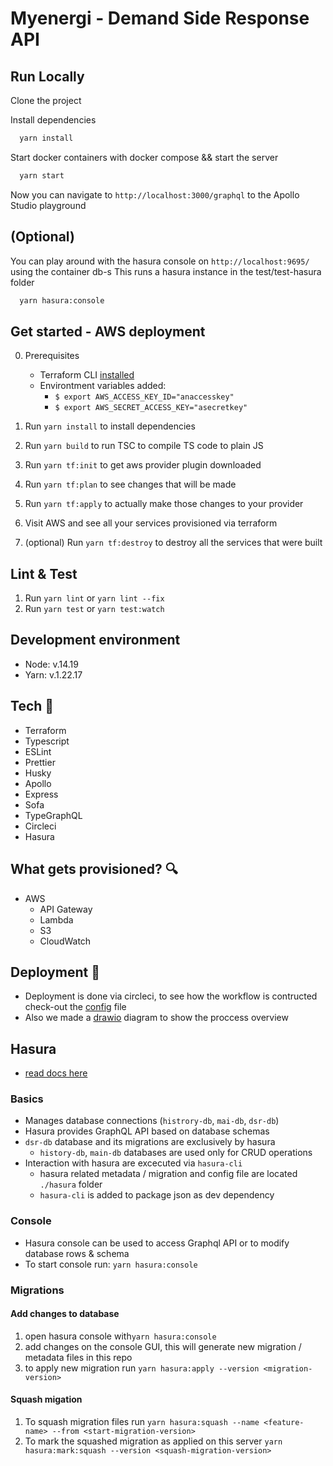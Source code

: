 # Myenergi - Demand Side Response API

## Run Locally

Clone the project

Install dependencies

```bash
  yarn install
```

Start docker containers with docker compose
&& start the server

```bash
  yarn start
```

Now you can navigate to `http://localhost:3000/graphql` to the Apollo Studio playground

## (Optional)

You can play around with the hasura console on `http://localhost:9695/` using the container db-s
This runs a hasura instance in the test/test-hasura folder

```bash
  yarn hasura:console
```

## Get started - AWS deployment

0. Prerequisites

   - Terraform CLI [installed](https://learn.hashicorp.com/tutorials/terraform/install-cli)
   - Environtment variables added:
     - `$ export AWS_ACCESS_KEY_ID="anaccesskey"`
     - `$ export AWS_SECRET_ACCESS_KEY="asecretkey"`

1. Run `yarn install` to install dependencies
2. Run `yarn build` to run TSC to compile TS code to plain JS
3. Run `yarn tf:init` to get aws provider plugin downloaded
4. Run `yarn tf:plan` to see changes that will be made
5. Run `yarn tf:apply` to actually make those changes to your provider
6. Visit AWS and see all your services provisioned via terraform
7. (optional) Run `yarn tf:destroy` to destroy all the services that were built

## Lint & Test

1. Run `yarn lint` or `yarn lint --fix`
2. Run `yarn test` or `yarn test:watch`

## Development environment

- Node: v.14.19
- Yarn: v.1.22.17

## Tech 🧰

- Terraform
- Typescript
- ESLint
- Prettier
- Husky
- Apollo
- Express
- Sofa
- TypeGraphQL
- Circleci
- Hasura

## What gets provisioned? 🔍

- AWS
  - API Gateway
  - Lambda
  - S3
  - CloudWatch

## Deployment 🚀

- Deployment is done via circleci, to see how the workflow is contructed check-out the [config](./.circleci/config.yml) file
- Also we made a [drawio](./deployment.drawio) diagram to show the proccess overview

## Hasura

- [read docs here](https://hasura.io/docs/latest/graphql/core/index.html)

### Basics

- Manages database connections (`histrory-db`, `mai-db`, `dsr-db`)
- Hasura provides GraphQL API based on database schemas
- `dsr-db` database and its migrations are exclusively by hasura
  - `history-db`, `main-db` databases are used only for CRUD operations
- Interaction with hasura are excecuted via `hasura-cli`
  - hasura related metadata / migration and config file are located `./hasura` folder
  - `hasura-cli` is added to package json as dev dependency

### Console

- Hasura console can be used to access Graphql API or to modify database rows & schema
- To start console run: `yarn hasura:console`

### Migrations

#### Add changes to database

1.  open hasura console with`yarn hasura:console`
2.  add changes on the console GUI, this will generate new migration / metadata files in this repo
3.  to apply new migration run `yarn hasura:apply --version <migration-version>`

#### Squash migation

1.  To squash migration files run `yarn hasura:squash --name <feature-name> --from <start-migration-version>`
2.  To mark the squashed migration as applied on this server `yarn hasura:mark:squash --version <squash-migration-version>`
